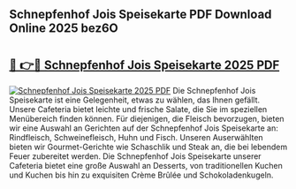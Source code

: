 ## Schnepfenhof Jois Speisekarte PDF Download Online 2025 bez6O

# <h2><a href="http://gcatzvh.nevu.top/?p=Schnepfenhof+Jois+Speisekarte">🔗 👉🔴 Schnepfenhof Jois Speisekarte 2025 PDF</a></h2>

[![Schnepfenhof Jois Speisekarte 2025 PDF](https://i.imgur.com/dBaPXMq.png)](http://gcatzvh.nevu.top/?p=Schnepfenhof+Jois+Speisekarte)
Die Schnepfenhof Jois Speisekarte ist eine Gelegenheit, etwas zu wählen, das Ihnen gefällt. Unsere Cafeteria bietet leichte und frische Salate, die Sie im speziellen Menübereich finden können. Für diejenigen, die Fleisch bevorzugen, bieten wir eine Auswahl an Gerichten auf der Schnepfenhof Jois Speisekarte an: Rindfleisch, Schweinefleisch, Huhn und Fisch. Unseren Auserwählten bieten wir Gourmet-Gerichte wie Schaschlik und Steak an, die bei lebendem Feuer zubereitet werden. Die Schnepfenhof Jois Speisekarte unserer Cafeteria bietet eine große Auswahl an Desserts, von traditionellen Kuchen und Kuchen bis hin zu exquisiten Crème Brûlée und Schokoladenkugeln.
